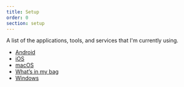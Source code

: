 ```yaml
---
title: Setup
order: 0
section: setup
---
```


A list of the applications, tools, and services that I'm currently using.

-   [Android][2]
-   [iOS][3]
-   [macOS][4]
-   [What’s in my bag][1]
-   [Windows][5]

[1]: bag.md "What stuff do I carry in my bag"

[2]: android.md

[3]: ios.md

[4]: macos.md

[5]: windows.md
